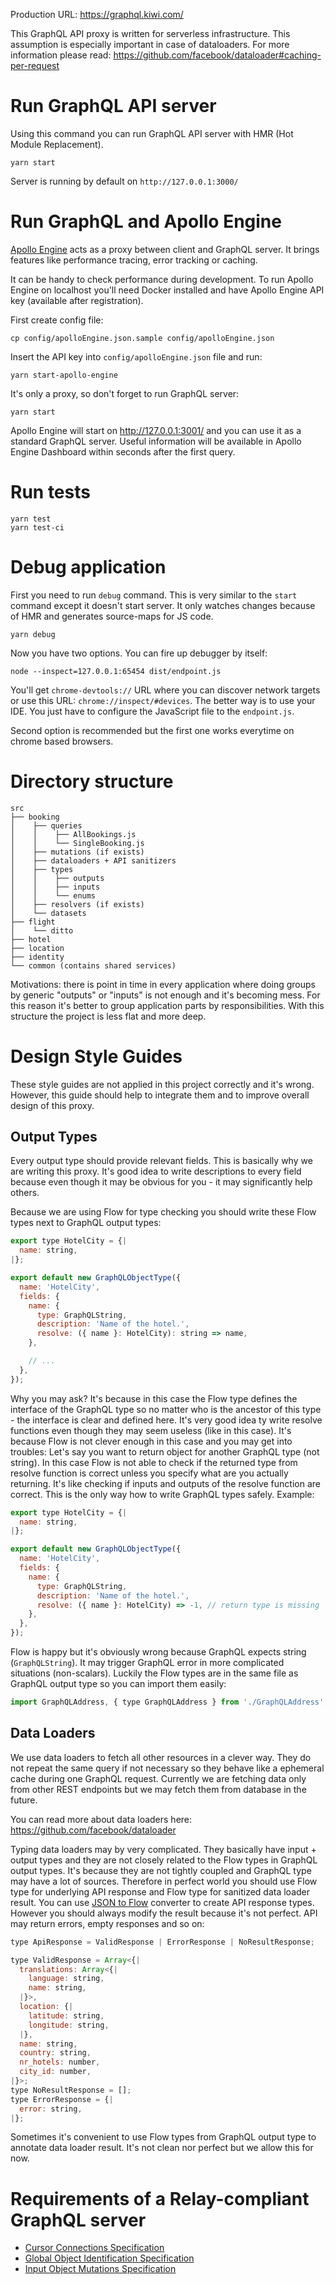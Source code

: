 Production URL: https://graphql.kiwi.com/

This GraphQL API proxy is written for serverless infrastructure. This assumption is especially important in case of dataloaders. For more information please read: https://github.com/facebook/dataloader#caching-per-request

# Run GraphQL API server

Using this command you can run GraphQL API server with HMR (Hot Module Replacement).

```
yarn start
```

Server is running by default on `http://127.0.0.1:3000/`

# Run GraphQL and Apollo Engine

[Apollo Engine](https://www.apollographql.com/engine/) acts as a proxy between
client and GraphQL server. It brings features like performance tracing, error
tracking or caching.

It can be handy to check performance during development. To run Apollo Engine
on localhost you'll need Docker installed and have Apollo Engine API key
(available after registration).

First create config file:
```
cp config/apolloEngine.json.sample config/apolloEngine.json
```

Insert the API key into `config/apolloEngine.json` file and run:

```
yarn start-apollo-engine
```

It's only a proxy, so don't forget to run GraphQL server:

```
yarn start
```

Apollo Engine will start on http://127.0.0.1:3001/ and you can use it as a
standard GraphQL server. Useful information will be available in Apollo Engine
Dashboard within seconds after the first query.

# Run tests

```
yarn test
yarn test-ci
```

# Debug application

First you need to run `debug` command. This is very similar to the `start` command except it doesn't start server. It only watches changes because of HMR and generates source-maps for JS code.

```
yarn debug
```

Now you have two options. You can fire up debugger by itself:

```
node --inspect=127.0.0.1:65454 dist/endpoint.js
```

You'll get `chrome-devtools://` URL where you can discover network targets or use this URL: `chrome://inspect/#devices`. The better way is to use your IDE. You just have to configure the JavaScript file to the `endpoint.js`.

Second option is recommended but the first one works everytime on chrome based browsers.

# Directory structure

```
src
├── booking
│    ├── queries
│    │    ├── AllBookings.js
│    │    └── SingleBooking.js
│    ├── mutations (if exists)
│    ├── dataloaders + API sanitizers
│    ├── types
│    │    ├── outputs
│    │    ├── inputs
│    │    └── enums
│    ├── resolvers (if exists)
│    └── datasets
├── flight
│    └── ditto
├── hotel
├── location
├── identity
└── common (contains shared services)
```

Motivations: there is point in time in every application where doing groups by generic "outputs" or "inputs" is not enough and it's becoming mess. For this reason it's better to group application parts by responsibilities. With this structure the project is less flat and more deep.

# Design Style Guides

These style guides are not applied in this project correctly and it's wrong. However, this guide should help to integrate them and to improve overall design of this proxy.

## Output Types

Every output type should provide relevant fields. This is basically why we are writing this proxy. It's good idea to write descriptions to every field because even though it may be obvious for you - it may significantly help others.

Because we are using Flow for type checking you should write these Flow types next to GraphQL output types:

```js
export type HotelCity = {|
  name: string,
|};

export default new GraphQLObjectType({
  name: 'HotelCity',
  fields: {
    name: {
      type: GraphQLString,
      description: 'Name of the hotel.',
      resolve: ({ name }: HotelCity): string => name,
    },

    // ...
  },
});
```

Why you may ask? It's because in this case the Flow type defines the interface of the GraphQL type so no matter who is the ancestor of this type - the interface is clear and defined here. It's very good idea ty write resolve functions even though they may seem useless (like in this case). It's because Flow is not clever enough in this case and you may get into troubles: Let's say you want to return object for another GraphQL type (not string). In this case Flow is not able to check if the returned type from resolve function is correct unless you specify what are you actually returning. It's like checking if inputs and outputs of the resolve function are correct. This is the only way how to write GraphQL types safely. Example:

```js
export type HotelCity = {|
  name: string,
|};

export default new GraphQLObjectType({
  name: 'HotelCity',
  fields: {
    name: {
      type: GraphQLString,
      description: 'Name of the hotel.',
      resolve: ({ name }: HotelCity) => -1, // return type is missing
    },
  },
});
```

Flow is happy but it's obviously wrong because GraphQL expects string (`GraphQLString`). It may trigger GraphQL error in more complicated situations (non-scalars). Luckily the Flow types are in the same file as GraphQL output type so you can import them easily:

```js
import GraphQLAddress, { type GraphQLAddress } from './GraphQLAddress';
```

## Data Loaders

We use data loaders to fetch all other resources in a clever way. They do not repeat the same query if not necessary so they behave like a ephemeral cache during one GraphQL request. Currently we are fetching data only from other REST endpoints but we may fetch them from database in the future.

You can read more about data loaders here: https://github.com/facebook/dataloader

Typing data loaders may by very complicated. They basically have input + output types and they are not closely related to the Flow types in GraphQL output types. It's because they are not tightly coupled and GraphQL type may have a lot of sources. Therefore in perfect world you should use Flow type for underlying API response and Flow type for sanitized data loader result. You can use [JSON to Flow](https://transform.now.sh/json-to-flow-types/) converter to create API response types. However you should always modify the result because it's not perfect. API may return errors, empty responses and so on:

```js
type ApiResponse = ValidResponse | ErrorResponse | NoResultResponse;

type ValidResponse = Array<{|
  translations: Array<{|
    language: string,
    name: string,
  |}>,
  location: {|
    latitude: string,
    longitude: string,
  |},
  name: string,
  country: string,
  nr_hotels: number,
  city_id: number,
|}>;
type NoResultResponse = [];
type ErrorResponse = {|
  error: string,
|};
```

Sometimes it's convenient to use Flow types from GraphQL output type to annotate data loader result. It's not clean nor perfect but we allow this for now.

# Requirements of a Relay-compliant GraphQL server

- [Cursor Connections Specification](https://facebook.github.io/relay/graphql/connections.htm)
- [Global Object Identification Specification](https://facebook.github.io/relay/graphql/objectidentification.htm)
- [Input Object Mutations Specification](https://facebook.github.io/relay/graphql/mutations.htm)
